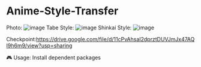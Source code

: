 # Anime-Style-Transfer
Photo:
![image](https://github.com/user-attachments/assets/0cefa513-131f-44d2-9e13-4096b4992bbe)
Tabe Style:
![image](https://github.com/user-attachments/assets/c874a810-285f-4ac2-8f69-09c5a7016ca3)
Shinkai Style:
![image](https://github.com/user-attachments/assets/f892daa7-bde5-4670-b901-ed39ce24fea2)

Checkpoint:https://drive.google.com/file/d/11cPvAhsaI2dprztDUVJmJx47AQI9h6m9/view?usp=sharing


🎮 Usage:
Install dependent packages
